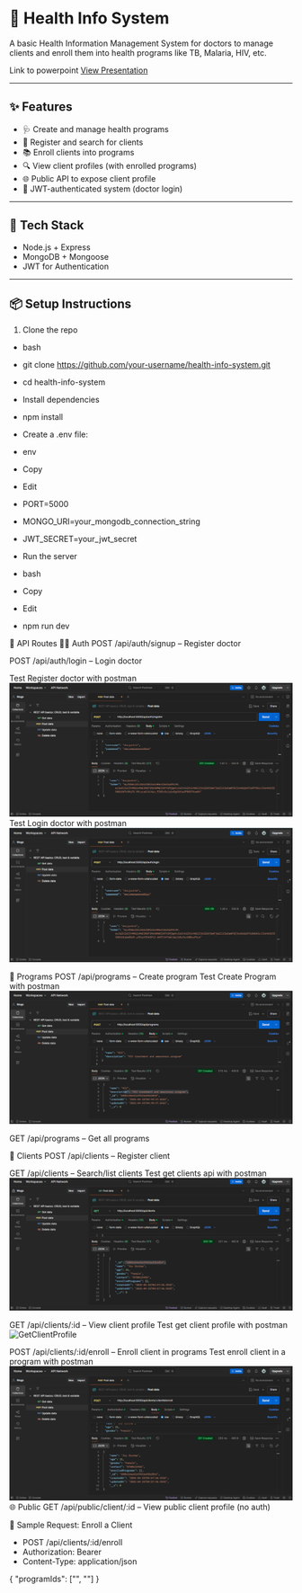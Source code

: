 # 🏥 Health Info System

A basic Health Information Management System for doctors to manage clients and enroll them into health programs like TB, Malaria, HIV, etc.

Link to powerpoint
[View Presentation](https://docs.google.com/presentation/d/1d0M4rmyCG8op7vEPvlCEHliWgL34ZRUhx_TfuKSaU3k/edit?usp=sharing)

---

## ✨ Features

- 🩺 Create and manage health programs
- 👤 Register and search for clients
- 📚 Enroll clients into programs
- 🔍 View client profiles (with enrolled programs)
- 🌐 Public API to expose client profile
- 🔐 JWT-authenticated system (doctor login)

---

## 🚀 Tech Stack

- Node.js + Express
- MongoDB + Mongoose
- JWT for Authentication

---

## 📦 Setup Instructions

1. Clone the repo
- bash
- git clone https://github.com/your-username/health-info-system.git
- cd health-info-system
- Install dependencies

- npm install
- Create a .env file:

- env
- Copy
- Edit
- PORT=5000
- MONGO_URI=your_mongodb_connection_string
- JWT_SECRET=your_jwt_secret
- Run the server

- bash
- Copy
- Edit
- npm run dev
  
🔑 API Routes
🧑‍⚕️ Auth
POST /api/auth/signup – Register doctor

POST /api/auth/login – Login doctor

Test Register doctor with postman
![Register doctor](Images/Registerdoctor.png)
Test Login doctor with postman
![Login doctor](Images/login.png)

💊 Programs
POST /api/programs – Create program
Test Create Program with postman
![Create Program](Images/CreateProgram.png)

GET /api/programs – Get all programs

🧍 Clients
POST /api/clients – Register client

GET /api/clients – Search/list clients
Test get clients api with postman
![GetClients](Images/getClients.png)

GET /api/clients/:id – View client profile
Test get client profile with postman
![GetClientProfile](Images/getClientProfile)


POST /api/clients/:id/enroll – Enroll client in programs
Test enroll client in a program with postman
![EnrollInProgram](Images/EnrollInProgram.png)
🌐 Public
GET /api/public/client/:id – View public client profile (no auth)

🧪 Sample Request: Enroll a Client

- POST /api/clients/:id/enroll
- Authorization: Bearer <token>
- Content-Type: application/json

{
  "programIds": ["<programId1>", "<programId2>"]
}
